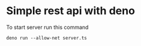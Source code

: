 # Simple rest api with deno 

To start server run this command
```
deno run --allow-net server.ts
```
